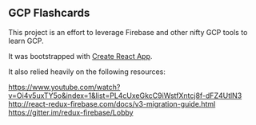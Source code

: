 ## GCP Flashcards

This project is an effort to leverage Firebase and other nifty GCP tools to learn GCP. 

It was bootstrapped with [Create React App](https://github.com/facebook/create-react-app).

It also relied heavily on the following resources:

https://www.youtube.com/watch?v=Oi4v5uxTY5o&index=1&list=PL4cUxeGkcC9iWstfXntcj8f-dFZ4UtlN3
http://react-redux-firebase.com/docs/v3-migration-guide.html
https://gitter.im/redux-firebase/Lobby
